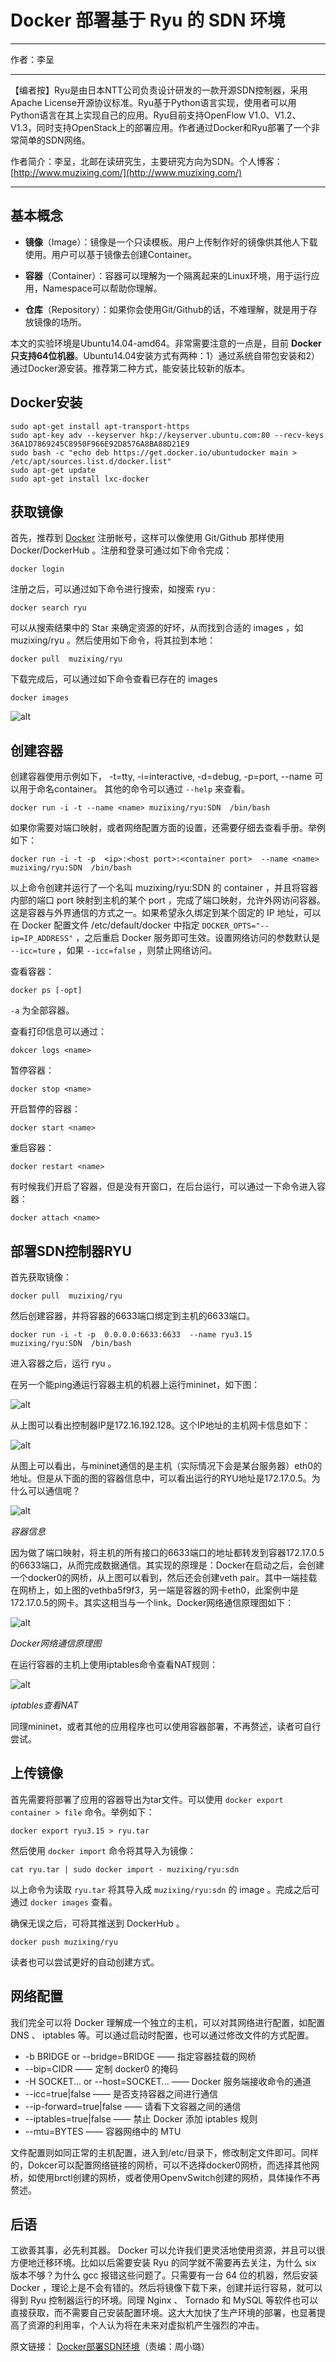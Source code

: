 # Docker 部署基于 Ryu 的 SDN 环境

---

作者：李呈

---

【编者按】Ryu是由日本NTT公司负责设计研发的一款开源SDN控制器，采用Apache License开源协议标准。Ryu基于Python语言实现，使用者可以用Python语言在其上实现自己的应用。Ryu目前支持OpenFlow V1.0、V1.2、V1.3，同时支持OpenStack上的部署应用。作者通过Docker和Ryu部署了一个非常简单的SDN网络。

作者简介：李呈，北邮在读研究生，主要研究方向为SDN。个人博客： [http://www.muzixing.com/](http://www.muzixing.com/)

---

## 基本概念

- **镜像**（Image）：镜像是一个只读模板。用户上传制作好的镜像供其他人下载使用。用户可以基于镜像去创建Container。 

- **容器**（Container）：容器可以理解为一个隔离起来的Linux环境，用于运行应用，Namespace可以帮助你理解。 

- **仓库**（Repository）：如果你会使用Git/Github的话，不难理解，就是用于存放镜像的场所。

本文的实验环境是Ubuntu14.04-amd64。非常需要注意的一点是，目前 **Docker 只支持64位机器**。Ubuntu14.04安装方式有两种：1）通过系统自带包安装和2）通过Docker源安装。推荐第二种方式，能安装比较新的版本。

## Docker安装

```
sudo apt-get install apt-transport-https 
sudo apt-key adv --keyserver hkp://keyserver.ubuntu.com:80 --recv-keys 36A1D7869245C8950F966E92D8576A8BA88D21E9 
sudo bash -c "echo deb https://get.docker.io/ubuntudocker main > /etc/apt/sources.list.d/docker.list" 
sudo apt-get update 
sudo apt-get install lxc-docker
```

## 获取镜像

首先，推荐到 [Docker](http://www.muzixing.com/hubhub.docke.com) 注册帐号，这样可以像使用 Git/Github 那样使用 Docker/DockerHub 。注册和登录可通过如下命令完成：

```
docker login
```

注册之后，可以通过如下命令进行搜索，如搜索 ryu :

```
docker search ryu
```

可以从搜索结果中的 Star 来确定资源的好坏，从而找到合适的 images ，如 muzixing/ryu 。然后使用如下命令，将其拉到本地：

```
docker pull  muzixing/ryu
```

下载完成后，可以通过如下命令查看已存在的 images

```
docker images
```

![alt](http://resource.docker.cn/muzi-images.jpg)
 
## 创建容器

创建容器使用示例如下， -t=tty, -i=interactive, -d=debug, -p=port, --name 可以用于命名container。 其他的命令可以通过 `--help` 来查看。

```
docker run -i -t --name <name> muzixing/ryu:SDN  /bin/bash
```

如果你需要对端口映射，或者网络配置方面的设置，还需要仔细去查看手册。举例如下：

```
docker run -i -t -p  <ip>:<host port>:<container port>  --name <name> muzixing/ryu:SDN  /bin/bash
```

以上命令创建并运行了一个名叫 muzixing/ryu:SDN 的 container ，并且将容器内部的端口 port 映射到主机的某个 port ，完成了端口映射，允许外网访问容器。这是容器与外界通信的方式之一。如果希望永久绑定到某个固定的 IP 地址，可以在 Docker 配置文件 /etc/default/docker 中指定 `DOCKER_OPTS="--ip=IP_ADDRESS"` ，之后重启 Docker 服务即可生效。设置网络访问的参数默认是 `--icc=ture` ，如果 `--icc=false` ，则禁止网络访问。

查看容器：

```
docker ps [-opt]
```

`-a` 为全部容器。

查看打印信息可以通过：

```
dokcer logs <name>
```

暂停容器：

```
docker stop <name>
```

开启暂停的容器：

```
docker start <name>
```

重启容器：

```
docker restart <name>
```

有时候我们开启了容器，但是没有开窗口，在后台运行，可以通过一下命令进入容器：

```
docker attach <name>
```

## 部署SDN控制器RYU

首先获取镜像：

```
docker pull  muzixing/ryu
```

然后创建容器，并将容器的6633端口绑定到主机的6633端口。

```
docker run -i -t -p  0.0.0.0:6633:6633  --name ryu3.15 muzixing/ryu:SDN  /bin/bash
```

进入容器之后，运行 ryu 。

在另一个能ping通运行容器主机的机器上运行mininet，如下图：

![alt](http://resource.docker.cn/ryu-1.jpg)
 
从上图可以看出控制器IP是172.16.192.128。这个IP地址的主机网卡信息如下：

![alt](http://resource.docker.cn/ryu-2.jpg)
 
从图上可以看出，与mininet通信的是主机（实际情况下会是某台服务器）eth0的地址。但是从下面的图的容器信息中，可以看出运行的RYU地址是172.17.0.5。为什么可以通信呢？

![alt](http://resource.docker.cn/ryu-3.jpg)
 
*容器信息*

因为做了端口映射，将主机的所有接口的6633端口的地址都转发到容器172.17.0.5的6633端口，从而完成数据通信。其实现的原理是：Docker在启动之后，会创建一个docker0的网桥，从上图可以看到，然后还会创建veth pair。其中一端挂载在网桥上，如上图的vethba5f9f3，另一端是容器的网卡eth0，此案例中是172.17.0.5的网卡。其实这相当与一个link。Docker网络通信原理图如下：

![alt](http://resource.docker.cn/ryu-4.jpg)
 
*Docker网络通信原理图* 

在运行容器的主机上使用iptables命令查看NAT规则： 

![alt](http://resource.docker.cn/ryu-5.jpg)
 
*iptables查看NAT*

同理mininet，或者其他的应用程序也可以使用容器部署，不再赘述，读者可自行尝试。

## 上传镜像

首先需要将部署了应用的容器导出为tar文件。可以使用 `docker export container > file` 命令。举例如下：

```
docker export ryu3.15 > ryu.tar
```

然后使用 `docker import` 命令将其导入为镜像：

```
cat ryu.tar | sudo docker import - muzixing/ryu:sdn
```

以上命令为读取 `ryu.tar` 将其导入成 `muzixing/ryu:sdn` 的 image 。完成之后可通过 `docker images` 查看。

确保无误之后，可将其推送到 DockerHub 。

```
docker push muzixing/ryu
```

读者也可以尝试更好的自动创建方式。

## 网络配置

我们完全可以将 Docker 理解成一个独立的主机，可以对其网络进行配置，如配置 DNS 、 iptables 等。可以通过启动时配置，也可以通过修改文件的方式配置。

- -b BRIDGE or --bridge=BRIDGE —— 指定容器挂载的网桥
- --bip=CIDR —— 定制 docker0 的掩码
- -H SOCKET... or --host=SOCKET... —— Docker 服务端接收命令的通道
- --icc=true|false —— 是否支持容器之间进行通信
- --ip-forward=true|false —— 请看下文容器之间的通信
- --iptables=true|false —— 禁止 Docker 添加 iptables 规则
- --mtu=BYTES —— 容器网络中的 MTU

文件配置则如同正常的主机配置，进入到/etc/目录下，修改制定文件即可。同样的，Dokcer可以配置网络链接的网桥，可以不选择docker0网桥，而选择其他网桥，如使用brctl创建的网桥，或者使用OpenvSwitch创建的网桥，具体操作不再赘述。

## 后语

工欲善其事，必先利其器。 Docker 可以允许我们更灵活地使用资源，并且可以很方便地迁移环境。比如以后需要安装 Ryu 的同学就不需要再去关注，为什么 six 版本不够？为什么 gcc 报错这些问题了。只需要有一台 64 位的机器，然后安装 Docker ，理论上是不会有错的。然后将镜像下载下来，创建并运行容易，就可以得到 Ryu 控制器运行的环境。同理 Nginx 、 Tornado 和 MySQL 等软件也可以直接获取，而不需要自己安装配置环境。这大大加快了生产环境的部署，也显著提高了资源的利用率，个人认为将在未来对虚拟机产生强烈的冲击。

原文链接： [Docker部署SDN环境](http://www.muzixing.com/pages/2014/12/03/dockerbu-shu-sdnhuan-jing.html)（责编：周小璐）


